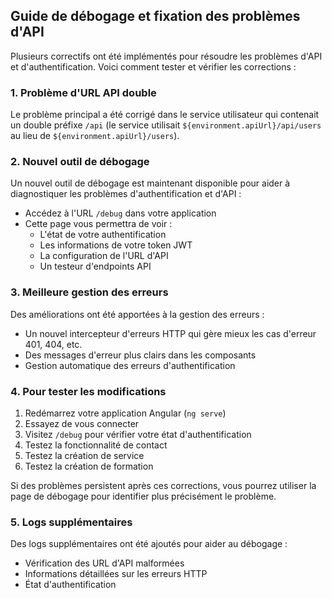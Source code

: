 ## Guide de débogage et fixation des problèmes d'API

Plusieurs correctifs ont été implémentés pour résoudre les problèmes d'API et d'authentification. Voici comment tester et vérifier les corrections :

### 1. Problème d'URL API double

Le problème principal a été corrigé dans le service utilisateur qui contenait un double préfixe `/api` (le service utilisait `${environment.apiUrl}/api/users` au lieu de `${environment.apiUrl}/users`).

### 2. Nouvel outil de débogage

Un nouvel outil de débogage est maintenant disponible pour aider à diagnostiquer les problèmes d'authentification et d'API :

- Accédez à l'URL `/debug` dans votre application
- Cette page vous permettra de voir :
  - L'état de votre authentification
  - Les informations de votre token JWT
  - La configuration de l'URL d'API
  - Un testeur d'endpoints API

### 3. Meilleure gestion des erreurs

Des améliorations ont été apportées à la gestion des erreurs :
- Un nouvel intercepteur d'erreurs HTTP qui gère mieux les cas d'erreur 401, 404, etc.
- Des messages d'erreur plus clairs dans les composants
- Gestion automatique des erreurs d'authentification

### 4. Pour tester les modifications

1. Redémarrez votre application Angular (`ng serve`)
2. Essayez de vous connecter
3. Visitez `/debug` pour vérifier votre état d'authentification
4. Testez la fonctionnalité de contact
5. Testez la création de service
6. Testez la création de formation

Si des problèmes persistent après ces corrections, vous pourrez utiliser la page de débogage pour identifier plus précisément le problème.

### 5. Logs supplémentaires

Des logs supplémentaires ont été ajoutés pour aider au débogage :
- Vérification des URL d'API malformées
- Informations détaillées sur les erreurs HTTP
- État d'authentification
